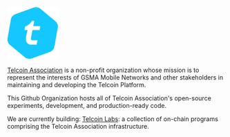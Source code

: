 <picture>
  <source media="(prefers-color-scheme: dark)" srcset="https://raw.githubusercontent.com/telcoin-association/.github/main/assets/TEL.svg">
  <img alt="telcoin" src="https://raw.githubusercontent.com/telcoin-association/.github/main/assets/TEL.svg" width="auto" height="120">
</picture>

[Telcoin Association](https://telcoin.org) is a non-profit organization whose mission is to represent the interests of GSMA Mobile Networks and other stakeholders in maintaining and developing the Telcoin Platform.

This Github Organization hosts all of Telcoin Association's open-source experiments, development, and production-ready code.

We are currently building:
[Telcoin Labs](https://github.com/Telcoin-Association/telcoin-laboratories-contracts): a collection of on-chain programs comprising the Telcoin Association infrastructure.

